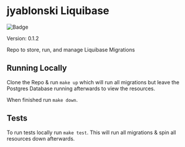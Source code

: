 # jyablonski Liquibase
![Badge](https://github.com/jyablonski/jyablonski_liquibase/actions/workflows/deploy.yml/badge.svg)


Version: 0.1.2

Repo to store, run, and manage Liquibase Migrations

## Running Locally
Clone the Repo & run `make up` which will run all migrations but leave the Postgres Database running afterwards to view the resources.

When finished run `make down`.

## Tests
To run tests locally run `make test`.  This will run all migrations & spin all resources down afterwards.
